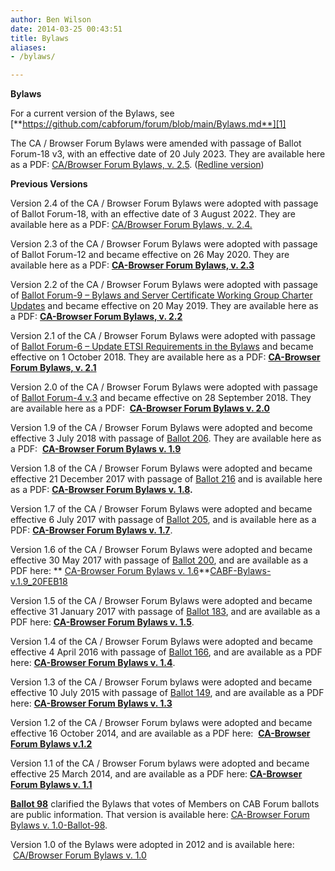 ```yaml
---
author: Ben Wilson
date: 2014-03-25 00:43:51
title: Bylaws
aliases:
- /bylaws/

---
```


**Bylaws**

For a current version of the Bylaws, see [**https://github.com/cabforum/forum/blob/main/Bylaws.md**][1]

The CA / Browser Forum Bylaws were amended with passage of Ballot Forum-18 v3, with an effective date of 20 July 2023. They are available here as a PDF: [CA/Browser Forum Bylaws, v. 2.5][2]. ([Redline version][3])

**Previous Versions**

Version 2.4 of the CA / Browser Forum Bylaws were adopted with passage of Ballot Forum-18, with an effective date of 3 August 2022. They are available here as a PDF: [CA/Browser Forum Bylaws, v. 2.4.][4]

Version 2.3 of the CA / Browser Forum Bylaws were adopted with passage of Ballot Forum-12 and became effective on 26 May 2020. They are available here as a PDF: [**CA-Browser Forum Bylaws, v. 2.3**][5]

Version 2.2 of the CA / Browser Forum Bylaws were adopted with passage of [Ballot Forum-9 – Bylaws and Server Certificate Working Group Charter Updates][6] and became effective on 20 May 2019. They are available here as a PDF: [**CA-Browser Forum Bylaws, v. 2.2**][7]

Version 2.1 of the CA / Browser Forum Bylaws were adopted with passage of [Ballot Forum-6 – Update ETSI Requirements in the Bylaws][8] and became effective on 1 October 2018. They are available here as a PDF: [**CA-Browser Forum Bylaws, v. 2.1**][9]

Version 2.0 of the CA / Browser Forum Bylaws were adopted with passage of [Ballot Forum-4 v.3][10] and became effective on 28 September 2018. They are available here as a PDF:  [**CA-Browser Forum Bylaws v. 2.0**][11]

Version 1.9 of the CA / Browser Forum Bylaws were adopted and become effective 3 July 2018 with passage of [Ballot 206][12]. They are available here as a PDF:  [**CA-Browser Forum Bylaws v. 1.9**][13]

Version 1.8 of the CA / Browser Forum Bylaws were adopted and became effective 21 December 2017 with passage of [Ballot 216][14] and is available here as a PDF: **[CA-Browser Forum Bylaws v. 1.8][15].**

Version 1.7 of the CA / Browser Forum Bylaws were adopted and became effective 6 July 2017 with passage of [Ballot 205][16], and is available here as a PDF: **[CA-Browser Forum Bylaws v. 1.7][17]**.

Version 1.6 of the CA / Browser Forum Bylaws were adopted and became effective 30 May 2017 with passage of [Ballot 200][18], and are available as a PDF here: ** [CA-Browser Forum Bylaws v. 1.6][19]**[CABF-Bylaws-v.1.9_20FEB18][20]

Version 1.5 of the CA / Browser Forum Bylaws were adopted and became effective 31 January 2017 with passage of [Ballot 183][21], and are available as a PDF here: **[CA-Browser Forum Bylaws v. 1.5][22]**.

Version 1.4 of the CA / Browser Forum Bylaws were adopted and became effective 4 April 2016 with passage of [Ballot 166][23], and are available as a PDF here: **[CA-Browser Forum Bylaws v. 1.4][24]**.

Version 1.3 of the CA / Browser Forum bylaws were adopted and became effective 10 July 2015 with passage of [Ballot 149][25], and are available as a PDF here: **[CA-Browser Forum Bylaws v. 1.3][26]**

Version 1.2 of the CA / Browser Forum bylaws were adopted and became effective 16 October 2014, and are available as a PDF here:  **[CA-Browser Forum Bylaws v.1.2][27]**

Version 1.1 of the CA / Browser Forum bylaws were adopted and became effective 25 March 2014, and are available as a PDF here: **[CA-Browser Forum Bylaws v. 1.1][28]**

**[Ballot 98][29]** clarified the Bylaws that votes of Members on CAB Forum ballots are public information. That version is available here: [CA-Browser Forum Bylaws v. 1.0-Ballot-98][30].

Version 1.0 of the Bylaws were adopted in 2012 and is available here:  [CA/Browser Forum Bylaws v. 1.0][31]

[1]: https://github.com/cabforum/forum/blob/main/Bylaws.md
[2]: /uploads/CA-Browser-Forum-Bylaws-v2.5.pdf
[3]: /uploads/CA-Browser-Forum-Bylaws-v2.5-redline.pdf
[4]: /uploads/CABF-Bylaws-v.2.4.pdf
[5]: /uploads/CA-Browser-Forum-Bylaws-v2.3.pdf
[6]: /2019/05/21/ballot-forum-9-bylaws-and-server-certificate-working-group-charter-updates/
[7]: /uploads/CA-Browser-Forum-Bylaws-v2.2.pdf
[8]: /2018/10/01/ballot-forum-6-update-etsi-requirements-in-the-bylaws/
[9]: /uploads/CABF-Bylaws-v.2.1_01OCT18.pdf
[10]: /2018/09/28/ballot-forum-4-v3-fix-mistakes-made-during-passage-of-governance-reform-ballot-206/
[11]: /uploads/CABF-Bylaws-v.2.0_28SEP18.pdf
[12]: /2018/04/03/ballot-206-amendment-to-ipr-policy-bylaws-re-working-group-formation/
[13]: /uploads/CABF-Bylaws-v.1.9_4APR18.pdf
[14]: /2017/12/21/ballot-216-update-discussion-period-process/
[15]: /uploads/CA-Browser-Forum-Bylaws-v.-1.8-21-Dec-2017.pdf
[16]: /2017/07/06/ballot-205-membership-related-clarifications/
[17]: /uploads/CA-Browser-Forum-Bylaws-v.-1.7.pdf
[18]: /2017/05/30/ballot-200-amendment-bylaws-add-code-conduct/
[19]: /uploads/CA-Browser-Forum-Bylaws-v.-1.6.pdf
[20]: /uploads/CABF-Bylaws-v.1.9_20FEB18.pdf
[21]: /2017/01/31/ballot-183-amending-bylaws-clarify-ballot-approval-process/
[22]: /uploads/CA-Browser-Forum-Bylaws-v.-1.5.pdf
[23]: /2016/04/04/ballot-166/
[24]: /uploads/CA-Browser-Forum-Bylaws-v.-1.4.pdf
[25]: /2015/07/10/ballot-149-membership-criteria-clarification/
[26]: /uploads/CA-Browser-Forum-Bylaws-v.-1.3.pdf
[27]: /uploads/CA-Browser-Forum-Bylaws-v.1.2.pdf
[28]: /uploads/CA-Browser-Forum-Bylaws-v.-1.1.pdf
[29]: /2013/02/22/ballot-98-public-voting/
[30]: /uploads/CA-Browser-Forum-Bylaws-v.-1.0-Ballot-98.pdf
[31]: /uploads/CA-Browser-Forum-Bylaws-v.-1.0.pdf